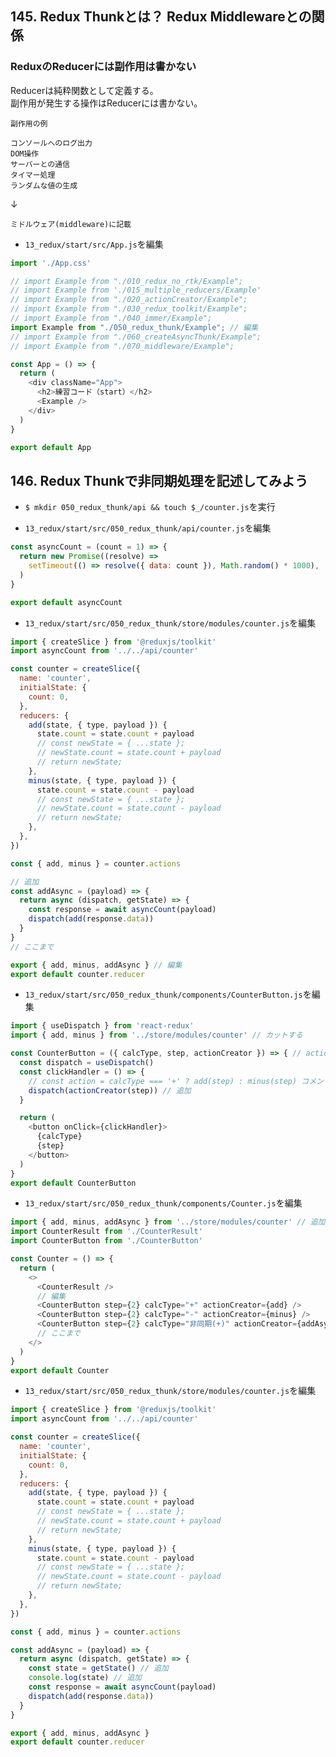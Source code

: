 ## 145. Redux Thunkとは？ Redux Middlewareとの関係

### ReduxのReducerには副作用は書かない

Reducerは純粋関数として定義する。<br>
副作用が発生する操作はReducerには書かない。<br>

`副作用の例`<br>

```
コンソールへのログ出力
DOM操作
サーバーとの通信
タイマー処理
ランダムな値の生成
```

↓

```
ミドルウェア(middleware)に記載
```

+ `13_redux/start/src/App.js`を編集<br>

```js:App.js
import './App.css'

// import Example from "./010_redux_no_rtk/Example";
// import Example from './015_multiple_reducers/Example'
// import Example from "./020_actionCreator/Example";
// import Example from "./030_redux_toolkit/Example";
// import Example from "./040_immer/Example";
import Example from "./050_redux_thunk/Example"; // 編集
// import Example from "./060_createAsyncThunk/Example";
// import Example from "./070_middleware/Example";

const App = () => {
  return (
    <div className="App">
      <h2>練習コード（start）</h2>
      <Example />
    </div>
  )
}

export default App
```

## 146. Redux Thunkで非同期処理を記述してみよう

+ `$ mkdir 050_redux_thunk/api && touch $_/counter.js`を実行<br>

+ `13_redux/start/src/050_redux_thunk/api/counter.js`を編集<br>

```js:counter.js
const asyncCount = (count = 1) => {
  return new Promise((resolve) =>
    setTimeout(() => resolve({ data: count }), Math.random() * 1000),
  )
}

export default asyncCount
```

+ `13_redux/start/src/050_redux_thunk/store/modules/counter.js`を編集<br>

```js:counter.js
import { createSlice } from '@reduxjs/toolkit'
import asyncCount from '../../api/counter'

const counter = createSlice({
  name: 'counter',
  initialState: {
    count: 0,
  },
  reducers: {
    add(state, { type, payload }) {
      state.count = state.count + payload
      // const newState = { ...state };
      // newState.count = state.count + payload
      // return newState;
    },
    minus(state, { type, payload }) {
      state.count = state.count - payload
      // const newState = { ...state };
      // newState.count = state.count - payload
      // return newState;
    },
  },
})

const { add, minus } = counter.actions

// 追加
const addAsync = (payload) => {
  return async (dispatch, getState) => {
    const response = await asyncCount(payload)
    dispatch(add(response.data))
  }
}
// ここまで

export { add, minus, addAsync } // 編集
export default counter.reducer
```

+ `13_redux/start/src/050_redux_thunk/components/CounterButton.js`を編集<br>

```js:CounterButton.js
import { useDispatch } from 'react-redux'
import { add, minus } from '../store/modules/counter' // カットする

const CounterButton = ({ calcType, step, actionCreator }) => { // actionCreatorを追加
  const dispatch = useDispatch()
  const clickHandler = () => {
    // const action = calcType === '+' ? add(step) : minus(step) コメントアウト
    dispatch(actionCreator(step)) // 追加
  }

  return (
    <button onClick={clickHandler}>
      {calcType}
      {step}
    </button>
  )
}
export default CounterButton
```

+ `13_redux/start/src/050_redux_thunk/components/Counter.js`を編集<br>

```js:Counter.js
import { add, minus, addAsync } from '../store/modules/counter' // 追加
import CounterResult from './CounterResult'
import CounterButton from './CounterButton'

const Counter = () => {
  return (
    <>
      <CounterResult />
      // 編集
      <CounterButton step={2} calcType="+" actionCreator={add} />
      <CounterButton step={2} calcType="-" actionCreator={minus} />
      <CounterButton step={2} calcType="非同期(+)" actionCreator={addAsync} />
      // ここまで
    </>
  )
}
export default Counter
```

+ `13_redux/start/src/050_redux_thunk/store/modules/counter.js`を編集<br>

```js:counter.js
import { createSlice } from '@reduxjs/toolkit'
import asyncCount from '../../api/counter'

const counter = createSlice({
  name: 'counter',
  initialState: {
    count: 0,
  },
  reducers: {
    add(state, { type, payload }) {
      state.count = state.count + payload
      // const newState = { ...state };
      // newState.count = state.count + payload
      // return newState;
    },
    minus(state, { type, payload }) {
      state.count = state.count - payload
      // const newState = { ...state };
      // newState.count = state.count - payload
      // return newState;
    },
  },
})

const { add, minus } = counter.actions

const addAsync = (payload) => {
  return async (dispatch, getState) => {
    const state = getState() // 追加
    console.log(state) // 追加
    const response = await asyncCount(payload)
    dispatch(add(response.data))
  }
}

export { add, minus, addAsync }
export default counter.reducer
```
